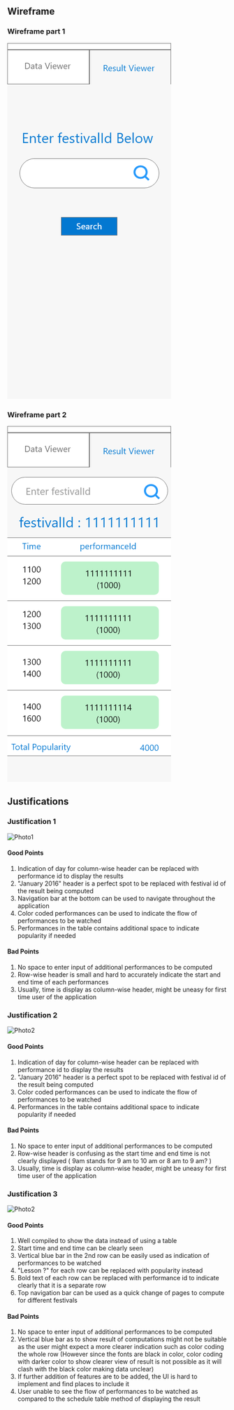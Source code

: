 ## Wireframe
### Wireframe part 1
![Wireframe1](assets/result-viewer-mobile.png)
### Wireframe part 2
![Wireframe2](assets/advance-wireframe-result-viewer-mobile.png)

## Justifications

### Justification 1

![Photo1](https://github.com/ADES-FSP/jibaboom-2b22-astronomia/blob/master/worksheets/wireframes/assets/advance_mobile_result_viewer_1.jpg)

#### Good Points

1. Indication of day for column-wise header can be replaced with performance id to display the results
2. "January 2016" header is a perfect spot to be replaced with festival id of the result being computed
3. Navigation bar at the bottom can be used to navigate throughout the application
4. Color coded performances can be used to indicate the flow of performances to be watched
5. Performances in the table contains additional space to indicate popularity if needed

#### Bad Points

1. No space to enter input of additional performances to be computed
2. Row-wise header is small and hard to accurately indicate the start and end time of each performances
3. Usually, time is display as column-wise header, might be uneasy for first time user of the application

### Justification 2

![Photo2](https://github.com/ADES-FSP/jibaboom-2b22-astronomia/blob/master/worksheets/wireframes/assets/advance_mobile_result_viewer_2.jpg)

#### Good Points

1. Indication of day for column-wise header can be replaced with performance id to display the results
2. "January 2016" header is a perfect spot to be replaced with festival id of the result being computed
3. Color coded performances can be used to indicate the flow of performances to be watched
4. Performances in the table contains additional space to indicate popularity if needed

#### Bad Points

1. No space to enter input of additional performances to be computed
2. Row-wise header is confusing as the start time and end time is not clearly displayed ( 9am stands for 9 am to 10 am or 8 am to 9 am? )
3. Usually, time is display as column-wise header, might be uneasy for first time user of the application

### Justification 3

![Photo2](https://github.com/ADES-FSP/jibaboom-2b22-astronomia/blob/master/worksheets/wireframes/assets/advance_mobile_result_viewer_3.jpg)

#### Good Points

1. Well compiled to show the data instead of using a table
2. Start time and end time can be clearly seen 
3. Vertical blue bar in the 2nd row can be easily used as indication of performances to be watched
4. "Lesson ?" for each row can be replaced with popularity instead
5. Bold text of each row can be replaced with performance id to indicate clearly that it is a separate row
6. Top navigation bar can be used as a quick change of pages to compute for different festivals

#### Bad Points

1. No space to enter input of additional performances to be computed
2. Vertical blue bar as to show result of computations might not be suitable as the user might expect a more clearer indication such as color coding the whole row (However since the fonts are black in color, color coding with darker color to show clearer view of result is not possible as it will clash with the black color making data unclear)
3. If further addition of features are to be added, the UI is hard to implement and find places to include it
4. User unable to see the flow of performances to be watched as compared to the schedule table method of displaying the result
